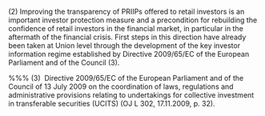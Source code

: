 (2) Improving the transparency of PRIIPs offered to retail investors is an important investor protection measure and a precondition for rebuilding the confidence of retail investors in the financial market, in particular in the aftermath of the financial crisis. First steps in this direction have already been taken at Union level through the development of the key investor information regime established by Directive 2009/65/EC of the European Parliament and of the Council (3).

%%% (3)  Directive 2009/65/EC of the European Parliament and of the Council of 13 July 2009 on the coordination of laws, regulations and administrative provisions relating to undertakings for collective investment in transferable securities (UCITS) (OJ L 302, 17.11.2009, p. 32).